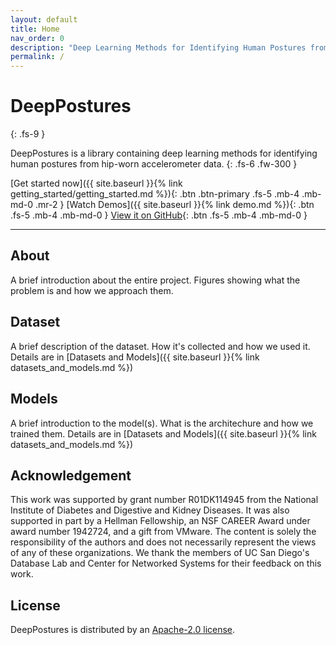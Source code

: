 ```yaml
---
layout: default
title: Home
nav_order: 0
description: "Deep Learning Methods for Identifying Human Postures from Hip-Worn Accelerometer Data"
permalink: /
---
```


# DeepPostures
{: .fs-9 }

DeepPostures is a library containing deep learning methods for identifying human postures from hip-worn accelerometer data.
{: .fs-6 .fw-300 }

[Get started now]({{ site.baseurl }}{% link getting_started/getting_started.md %}){: .btn .btn-primary .fs-5 .mb-4 .mb-md-0 .mr-2 } [Watch Demos]({{ site.baseurl }}{% link demo.md %}){: .btn .fs-5 .mb-4 .mb-md-0 } [View it on GitHub](https://github.com/ADALabUCSD/DeepPostures){: .btn .fs-5 .mb-4 .mb-md-0 }

---

## About
A brief introduction about the entire project. Figures showing what the problem is and how we approach them.


## Dataset
A brief description of the dataset. How it's collected and how we used it. Details are in [Datasets and Models]({{ site.baseurl }}{% link datasets_and_models.md %}) 


## Models
A brief introduction to the model(s). What is the architechure and how we trained them. Details are in [Datasets and Models]({{ site.baseurl }}{% link datasets_and_models.md %})

## Acknowledgement

This work was supported by grant number R01DK114945 from the National Institute of Diabetes and Digestive and Kidney Diseases. It was also supported in part by a Hellman Fellowship, an NSF CAREER Award under award number 1942724, and a gift from VMware. The content is solely the responsibility of the authors and does not necessarily represent the views of any of these organizations. We thank the members of UC San Diego's Database Lab and Center for Networked Systems for their feedback on this work.

## License

DeepPostures is distributed by an [Apache-2.0 license](https://github.com/ADALabUCSD/DeepPostures/blob/master/LICENSE).

<!-- ### Contributing

When contributing to this repository, please first discuss the change you wish to make via issue,
email, or any other method with the owners of this repository before making a change. Read more about becoming a contributor in [our GitHub repo](https://github.com/just-the-docs/just-the-docs#contributing).

#### Thank you to the contributors of Just the Docs!

<ul class="list-style-none">
{% for contributor in site.github.contributors %}
  <li class="d-inline-block mr-1">
     <a href="{{ contributor.html_url }}"><img src="{{ contributor.avatar_url }}" width="32" height="32" alt="{{ contributor.login }}"/></a>
  </li>
{% endfor %}
</ul>

### Code of Conduct

Just the Docs is committed to fostering a welcoming community.

[View our Code of Conduct](https://github.com/just-the-docs/just-the-docs/tree/main/CODE_OF_CONDUCT.md) on our GitHub repository. -->
